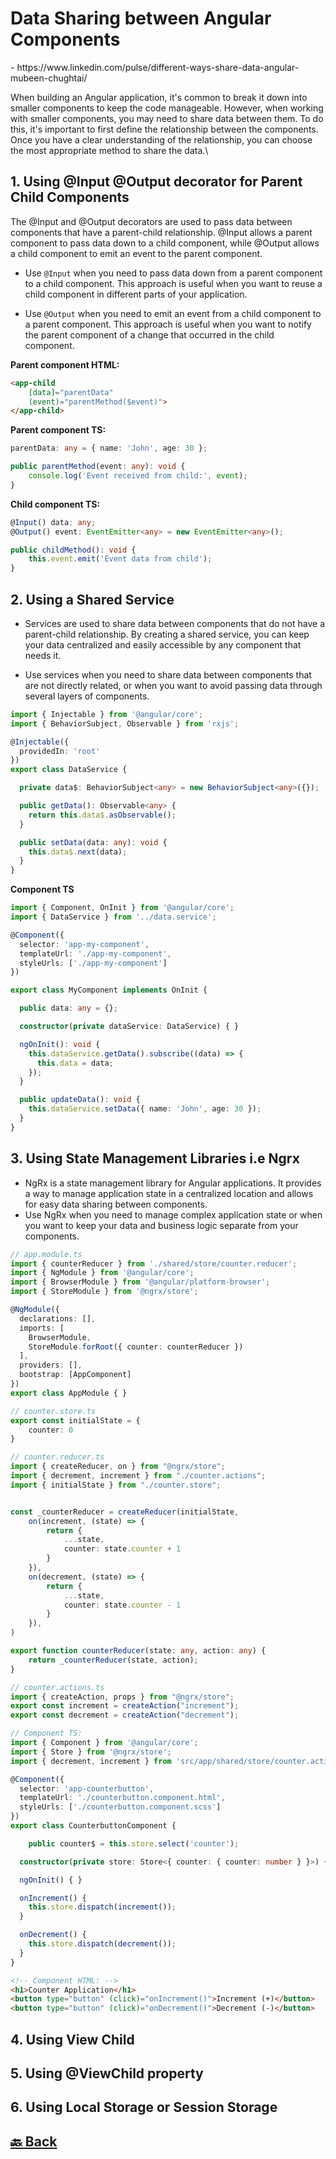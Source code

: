 <h1>Data Sharing between Angular Components</h1> - https://www.linkedin.com/pulse/different-ways-share-data-angular-mubeen-chughtai/

When building an Angular application, it's common to break it down into smaller components to keep the code manageable. However, when working with smaller components, you may need to share data between them. To do this, it's important to first define the relationship between the components. Once you have a clear understanding of the relationship, you can choose the most appropriate method to share the data.\

<h2>1. Using @Input @Output decorator for Parent Child Components</h2>

The @Input and @Output decorators are used to pass data between components that have a parent-child relationship. @Input allows a parent component to pass data down to a child component, while @Output allows a child component to emit an event to the parent component.

- Use `@Input` when you need to pass data down from a parent component to a child component. This approach is useful when you want to reuse a child component in different parts of your application.

- Use `@Output` when you need to emit an event from a child component to a parent component. This approach is useful when you want to notify the parent component of a change that occurred in the child component.

**Parent component HTML:**
```html
<app-child
    [data]="parentData"
    (event)="parentMethod($event)">
</app-child>
```
**Parent component TS:**
```ts
parentData: any = { name: 'John', age: 30 };

public parentMethod(event: any): void {
    console.log('Event received from child:', event);
}
```
**Child component TS:**
```ts
@Input() data: any;
@Output() event: EventEmitter<any> = new EventEmitter<any>();

public childMethod(): void {
    this.event.emit('Event data from child');
}
```

<h2>2. Using a Shared Service</h2>

- Services are used to share data between components that do not have a parent-child relationship. By creating a shared service, you can keep your data centralized and easily accessible by any component that needs it.

- Use services when you need to share data between components that are not directly related, or when you want to avoid passing data through several layers of components.

```ts
import { Injectable } from '@angular/core';
import { BehaviorSubject, Observable } from 'rxjs';

@Injectable({
  providedIn: 'root'
})
export class DataService {

  private data$: BehaviorSubject<any> = new BehaviorSubject<any>({});

  public getData(): Observable<any> {
    return this.data$.asObservable();
  }

  public setData(data: any): void {
    this.data$.next(data);
  }
}
```
**Component TS**
```ts
import { Component, OnInit } from '@angular/core';
import { DataService } from '../data.service';

@Component({
  selector: 'app-my-component',
  templateUrl: './app-my-component',
  styleUrls: ['./app-my-component']
})

export class MyComponent implements OnInit {

  public data: any = {};

  constructor(private dataService: DataService) { }

  ngOnInit(): void {
    this.dataService.getData().subscribe((data) => {
      this.data = data;
    });
  }

  public updateData(): void {
    this.dataService.setData({ name: 'John', age: 30 });
  }
}
```


<h2>3. Using State Management Libraries i.e Ngrx</h2>

- NgRx is a state management library for Angular applications. It provides a way to manage application state in a centralized location and allows for easy data sharing between components.
- Use NgRx when you need to manage complex application state or when you want to keep your data and business logic separate from your components.

```ts
// app.module.ts
import { counterReducer } from './shared/store/counter.reducer';
import { NgModule } from '@angular/core';
import { BrowserModule } from '@angular/platform-browser';
import { StoreModule } from '@ngrx/store';

@NgModule({
  declarations: [],
  imports: [
    BrowserModule,
    StoreModule.forRoot({ counter: counterReducer })
  ],
  providers: [],
  bootstrap: [AppComponent]
})
export class AppModule { }
```
```ts
// counter.store.ts
export const initialState = {
    counter: 0
}
```
```ts
// counter.reducer.ts
import { createReducer, on } from "@ngrx/store";
import { decrement, increment } from "./counter.actions";
import { initialState } from "./counter.store";


const _counterReducer = createReducer(initialState,
    on(increment, (state) => {
        return {
            ...state,
            counter: state.counter + 1
        }
    }),
    on(decrement, (state) => {
        return {
            ...state,
            counter: state.counter - 1
        }
    }),
)

export function counterReducer(state: any, action: any) {
    return _counterReducer(state, action);
}
```
```ts
// counter.actions.ts
import { createAction, props } from "@ngrx/store";
export const increment = createAction("increment");
export const decrement = createAction("decrement");
```
```ts
// Component TS:
import { Component } from '@angular/core';
import { Store } from '@ngrx/store';
import { decrement, increment } from 'src/app/shared/store/counter.actions';

@Component({
  selector: 'app-counterbutton',
  templateUrl: './counterbutton.component.html',
  styleUrls: ['./counterbutton.component.scss']
})
export class CounterbuttonComponent {

    public counter$ = this.store.select('counter');

  constructor(private store: Store<{ counter: { counter: number } }>) { }

  ngOnInit() { }

  onIncrement() {
    this.store.dispatch(increment());
  }

  onDecrement() {
    this.store.dispatch(decrement());
  }
}
```
```html
<!-- Component HTML: -->
<h1>Counter Application</h1>
<button type="button" (click)="onIncrement()">Increment (+)</button>
<button type="button" (click)="onDecrement()">Decrement (-)</button>
```


<h2>4. Using View Child</h2>
<h2>5. Using @ViewChild property</h2>
<h2>6. Using Local Storage or Session Storage</h2>

<h2><a href="https://github.com/sanjay9616/Angular/blob/master/README.md"> 🔙 Back</a></h2>
